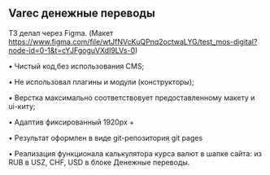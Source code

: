 ## Varec денежные переводы

ТЗ делал через Figma. 
(Макет https://www.figma.com/file/wtJfNVcKuQPnq2octwaLYG/test_mos-digital?node-id=0-1&t=cYJFgoguVXdI9LVs-0)

• Чистый код,без использования CMS;

• Не использовал плагины и модули (конструкторы);

• Верстка максимально соответствовует предоставленному макету
и ui-киту;

• Адаптив фиксированный 1920px + 


• Результат оформлен в виде git-репозитория git pages


• Реализация функционала калькулятора курса валют в шапке сайта: из
RUB в USZ, CHF, USD в блоке Денежные переводы.
